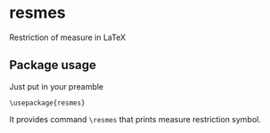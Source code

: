 # resmes
Restriction of measure in LaTeX

## Package usage
Just put in your preamble

    \usepackage{resmes}
    
It provides command `\resmes` that prints measure restriction symbol.
